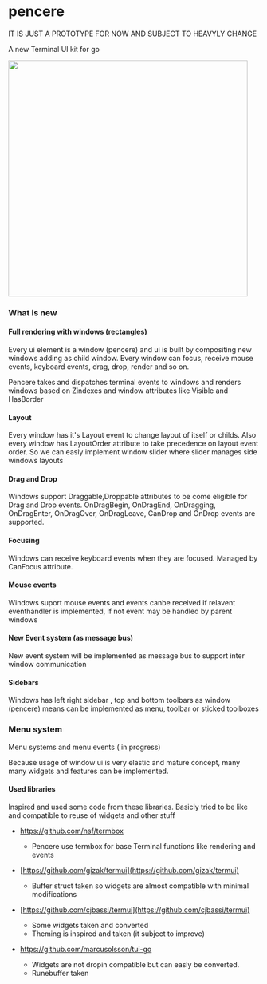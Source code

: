 # pencere

IT IS JUST A PROTOTYPE FOR NOW AND SUBJECT TO HEAVYLY CHANGE 

A new Terminal UI kit for go

<img  width="480" height="473" src="https://github.com/ilkeraksu/pencere/blob/master/media/pencere_preview_01.gif">

### What is new
#### Full rendering with windows (rectangles)
Every ui element is a window (pencere) and ui is built by compositing new windows adding as child window. Every window can focus, receive mouse events, keyboard events, drag, drop, render and so on. 

Pencere takes and dispatches terminal events to windows and  renders windows based on Zindexes and window attributes like Visible and HasBorder  

#### Layout
Every window has it's Layout event to change layout of itself or childs. Also every window has LayoutOrder attribute to take precedence on layout event order. So we can easly implement window slider where slider manages side windows layouts 

#### Drag and Drop
Windows support Draggable,Droppable attributes to be come eligible for Drag and Drop events. OnDragBegin, OnDragEnd, OnDragging, OnDragEnter, OnDragOver, OnDragLeave, CanDrop and OnDrop events are supported.

#### Focusing
Windows can receive keyboard events when they are focused. Managed by CanFocus attribute. 

#### Mouse events
Windows suport mouse events and events canbe received if relavent eventhandler is implemented, if not event may be handled by parent windows

#### New Event system (as message bus)
New event system will be implemented as message bus to support inter window communication

#### Sidebars
Windows has left right sidebar , top and bottom toolbars as window (pencere) means can be implemented as menu, toolbar or sticked toolboxes

### Menu system 
Menu systems and menu events ( in progress)


Because usage of window ui is very elastic and mature concept, many many widgets and features can be implemented.


#### Used libraries
Inspired and used some code from these libraries. Basicly tried to be like and compatible to reuse of widgets and other stuff 
-  https://github.com/nsf/termbox
   - Pencere use termbox for base Terminal functions like rendering and events

- [https://github.com/gizak/termui](https://github.com/gizak/termui) 
  - Buffer struct taken so widgets are almost compatible with minimal modifications 

- [https://github.com/cjbassi/termui](https://github.com/cjbassi/termui)
  - Some widgets taken and converted
  - Theming is inspired and taken (it subject to improve)

- https://github.com/marcusolsson/tui-go
  - Widgets are not dropin compatible but can easly be converted.
  - Runebuffer taken
  

